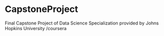 # CapstoneProject
Final Capstone Project of Data Science Specialization provided by Johns Hopkins University /coursera
